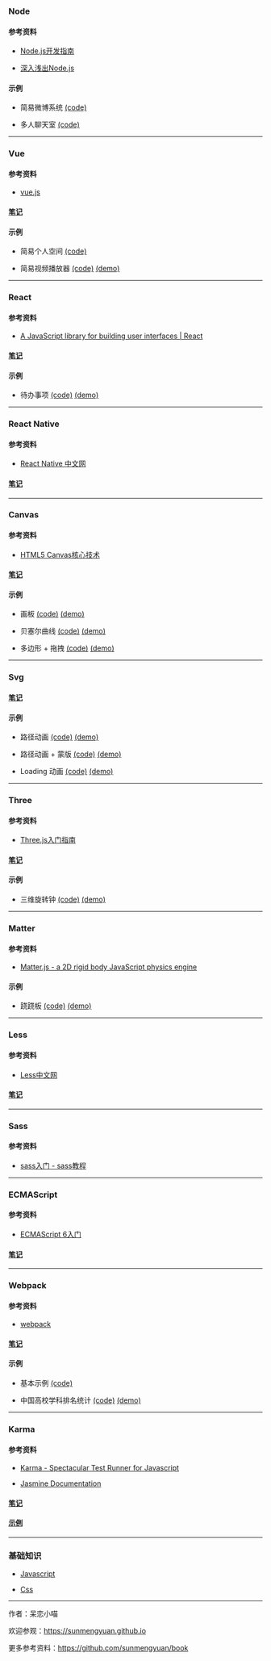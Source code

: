 ### Node ###

#### 参考资料 ####

+ [Node.js开发指南](https://github.com/sunmengyuan/book/blob/master/Node.js%E5%BC%80%E5%8F%91%E6%8C%87%E5%8D%97.pdf)

+ [深入浅出Node.js](https://github.com/sunmengyuan/book/blob/master/%E6%B7%B1%E5%85%A5%E6%B5%85%E5%87%BANode.js.pdf)

#### 示例 ####

+ 简易微博系统 [(code)](https://github.com/sunmengyuan/note/tree/master/node/expo)

+ 多人聊天室 [(code)](https://github.com/sunmengyuan/note/tree/master/node/chat)

*****

### Vue ###

#### 参考资料 ####

+ [vue.js](http://cn.vuejs.org/)

#### [笔记](https://github.com/sunmengyuan/note/tree/master/vue) ####

#### 示例 ####

+ 简易个人空间 [(code)](https://github.com/sunmengyuan/note/tree/master/vue/zone)

+ 简易视频播放器 [(code)](https://github.com/sunmengyuan/note/tree/master/vue/videoPlayer) [(demo)](https://sunmengyuan.github.io/demos/vue/videoPlayer/index.min.html)

*****

### React ###

#### 参考资料 ####

+ [A JavaScript library for building user interfaces | React](http://reactjs.cn/react/index.html)

#### [笔记](https://github.com/sunmengyuan/note/tree/master/react) ####

#### 示例 ####

+ 待办事项 [(code)](https://github.com/sunmengyuan/note/tree/master/react/todos) [(demo)](https://sunmengyuan.github.io/demos/react/todos/index.min.html)

*****

### React Native ###

#### 参考资料 ####

+ [React Native 中文网](http://reactnative.cn/)

#### [笔记](https://github.com/sunmengyuan/note/tree/master/reactNative) ####

*****

### Canvas ###

#### 参考资料 ####

+ [HTML5 Canvas核心技术](https://github.com/sunmengyuan/book/blob/master/HTML5%20Canvas%E6%A0%B8%E5%BF%83%E6%8A%80%E6%9C%AF.pdf)

#### [笔记](https://github.com/sunmengyuan/note/tree/master/canvas) ####

#### 示例 ####

+ 画板 [(code)](https://github.com/sunmengyuan/note/blob/master/canvas/drawing.html) [(demo)](https://sunmengyuan.github.io/demos/canvas/drawing.min.html)

+ 贝塞尔曲线 [(code)](https://github.com/sunmengyuan/note/blob/master/canvas/bezierCurve.html) [(demo)](https://sunmengyuan.github.io/demos/canvas/bezierCurve.min.html)

+ 多边形 + 拖拽 [(code)](https://github.com/sunmengyuan/note/blob/master/canvas/drag.html) [(demo)](https://sunmengyuan.github.io/demos/canvas/drag.min.html)

*****

### Svg ###

#### [笔记](https://github.com/sunmengyuan/note/tree/master/svg) ####

#### 示例 ####

+ 路径动画 [(code)](https://github.com/sunmengyuan/note/blob/master/svg/cat.html) [(demo)](https://sunmengyuan.github.io/demos/svg/cat.min.html)

+ 路径动画 + 蒙版 [(code)](https://github.com/sunmengyuan/note/blob/master/svg/paint.html) [(demo)](https://sunmengyuan.github.io/demos/svg/paint.min.html)

+ Loading 动画 [(code)](https://github.com/sunmengyuan/note/blob/master/svg/loading.html) [(demo)](https://sunmengyuan.github.io/demos/svg/loading.min.html)

*****

### Three ###

#### 参考资料 ####

+ [Three.js入门指南](https://read.douban.com/reader/ebook/7412854/)

#### [笔记](https://github.com/sunmengyuan/note/tree/master/three) ####

#### 示例 ####

+ 三维旋转钟 [(code)](https://github.com/sunmengyuan/note/blob/master/three/clock.html) [(demo)](https://sunmengyuan.github.io/demos/three/clock.min.html)

*****

### Matter ###

#### 参考资料 ####

+ [Matter.js - a 2D rigid body JavaScript physics engine](http://brm.io/matter-js/)

#### 示例 ####

+ 跷跷板 [(code)](https://github.com/sunmengyuan/note/blob/master/matter/seesaw.html) [(demo)](https://sunmengyuan.github.io/demos/matter/seesaw.min.html)

*****

### Less ###

#### 参考资料 ###

+ [Less中文网](http://lesscss.cn/)

#### [笔记](https://github.com/sunmengyuan/note/blob/master/less.md) ####

*****

### Sass ###

#### 参考资料 ####

+ [sass入门 - sass教程](http://www.w3cplus.com/sassguide/)

*****

### ECMAScript ###

#### 参考资料 ####

+ [ECMAScript 6入门](http://es6.ruanyifeng.com/)

#### [笔记](https://github.com/sunmengyuan/note/tree/master/ecmascript) ####

*****

### Webpack ###

#### 参考资料 ####

+ [webpack](https://webpack.github.io/docs/)

#### [笔记](https://github.com/sunmengyuan/note/tree/master/webpack) ####

#### 示例 ####

+ 基本示例 [(code)](https://github.com/sunmengyuan/note/tree/master/webpack/basic)

+ 中国高校学科排名统计 [(code)](https://github.com/sunmengyuan/note/tree/master/webpack/visualization) [(demo)](https://sunmengyuan.github.io/demos/webpack/visualization/index.min.html)

*****

### Karma ###

#### 参考资料 ####

+ [Karma - Spectacular Test Runner for Javascript](http://karma-runner.github.io/0.12/index.html)

+ [Jasmine Documentation](http://jasmine.github.io/)

#### [笔记](https://github.com/sunmengyuan/note/tree/master/karma) ####

#### [示例](https://github.com/sunmengyuan/note/tree/master/karma/example) ####

*****

### 基础知识 ###

+ [Javascript](https://github.com/sunmengyuan/note/tree/master/javascript)

+ [Css](https://github.com/sunmengyuan/note/tree/master/css)

*****

作者：呆恋小喵

欢迎参观：<https://sunmengyuan.github.io>

更多参考资料：<https://github.com/sunmengyuan/book>